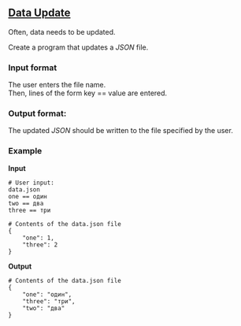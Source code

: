## [Data Update](../../../solutions/3.5/35_m.py)

Often, data needs to be updated.

Create a program that updates a _JSON_ file.

### Input format

The user enters the file name.\
Then, lines of the form key == value are entered.

### Output format:

The updated _JSON_ should be written to the file specified by the user.

### Example

__Input__
```plaintext
# User input:
data.json
one == один
two == два
three == три

# Contents of the data.json file
{
    "one": 1,
    "three": 2
}
```

__Output__
```plaintext
# Contents of the data.json file
{
    "one": "один",
    "three": "три",
    "two": "два"
}
```